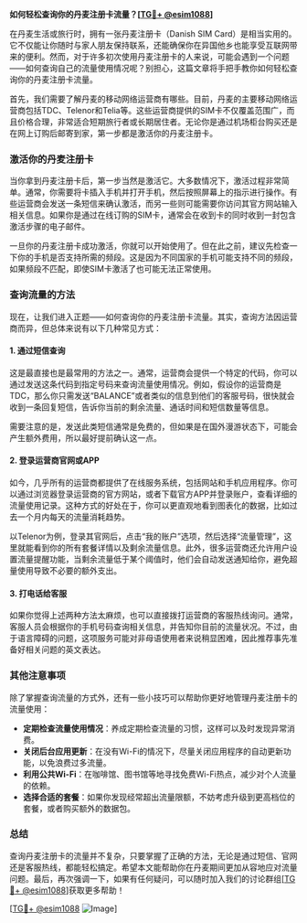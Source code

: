 **如何轻松查询你的丹麦注册卡流量？[[TG💪+ @esim1088](https://t.me/s/esim1088)]**

在丹麦生活或旅行时，拥有一张丹麦注册卡（Danish SIM Card）是相当实用的。它不仅能让你随时与家人朋友保持联系，还能确保你在异国他乡也能享受互联网带来的便利。然而，对于许多初次使用丹麦注册卡的人来说，可能会遇到一个问题——如何查询自己的流量使用情况呢？别担心，这篇文章将手把手教你如何轻松查询你的丹麦注册卡流量。

首先，我们需要了解丹麦的移动网络运营商有哪些。目前，丹麦的主要移动网络运营商包括TDC、Telenor和Telia等。这些运营商提供的SIM卡不仅覆盖范围广，而且价格合理，非常适合短期旅行者或长期居住者。无论你是通过机场柜台购买还是在网上订购后邮寄到家，第一步都是激活你的丹麦注册卡。

### **激活你的丹麦注册卡**

当你拿到丹麦注册卡后，第一步当然是激活它。大多数情况下，激活过程非常简单。通常，你需要将卡插入手机并打开手机，然后按照屏幕上的指示进行操作。有些运营商会发送一条短信来确认激活，而另一些则可能需要你访问其官方网站输入相关信息。如果你是通过在线订购的SIM卡，通常会在收到卡的同时收到一封包含激活步骤的电子邮件。

一旦你的丹麦注册卡成功激活，你就可以开始使用了。但在此之前，建议先检查一下你的手机是否支持所需的频段。这是因为不同国家的手机可能支持不同的频段，如果频段不匹配，即使SIM卡激活了也可能无法正常使用。

### **查询流量的方法**

现在，让我们进入正题——如何查询你的丹麦注册卡流量。其实，查询方法因运营商而异，但总体来说有以下几种常见方式：

#### **1. 通过短信查询**
这是最直接也是最常用的方法之一。通常，运营商会提供一个特定的代码，你可以通过发送这条代码到指定号码来查询流量使用情况。例如，假设你的运营商是TDC，那么你只需发送“BALANCE”或者类似的信息到他们的客服号码，很快就会收到一条回复短信，告诉你当前的剩余流量、通话时间和短信数量等信息。

需要注意的是，发送此类短信通常是免费的，但如果是在国外漫游状态下，可能会产生额外费用，所以最好提前确认这一点。

#### **2. 登录运营商官网或APP**
如今，几乎所有的运营商都提供了在线服务系统，包括网站和手机应用程序。你可以通过浏览器登录运营商的官方网站，或者下载官方APP并登录账户，查看详细的流量使用记录。这种方式的好处在于，你可以更直观地看到图表化的数据，比如过去一个月内每天的流量消耗趋势。

以Telenor为例，登录其官网后，点击“我的账户”选项，然后选择“流量管理”，这里就能看到你的所有套餐详情以及剩余流量信息。此外，很多运营商还允许用户设置流量提醒功能，当剩余流量低于某个阈值时，他们会自动发送通知给你，避免超量使用导致不必要的额外支出。

#### **3. 打电话给客服**
如果你觉得上述两种方法太麻烦，也可以直接拨打运营商的客服热线询问。通常，客服人员会根据你的手机号码查询相关信息，并告知你目前的流量状况。不过，由于语言障碍的问题，这项服务可能对非母语使用者来说稍显困难，因此推荐事先准备好相关问题的英文表达。

### **其他注意事项**

除了掌握查询流量的方式外，还有一些小技巧可以帮助你更好地管理丹麦注册卡的流量使用：

- **定期检查流量使用情况**：养成定期检查流量的习惯，这样可以及时发现异常消费。
- **关闭后台应用更新**：在没有Wi-Fi的情况下，尽量关闭应用程序的自动更新功能，以免浪费过多流量。
- **利用公共Wi-Fi**：在咖啡馆、图书馆等地寻找免费Wi-Fi热点，减少对个人流量的依赖。
- **选择合适的套餐**：如果你发现经常超出流量限额，不妨考虑升级到更高档位的套餐，或者购买额外的数据包。

### **总结**

查询丹麦注册卡的流量并不复杂，只要掌握了正确的方法，无论是通过短信、官网还是客服热线，都能轻松搞定。希望本文能帮助你在丹麦期间更加从容地应对流量问题。最后，再次强调一下，如果有任何疑问，可以随时加入我们的讨论群组[[TG💪+ @esim1088](https://t.me/s/esim1088)]获取更多帮助！

[[TG💪+ @esim1088](https://t.me/s/esim1088) ![Image](https://i.postimg.cc/4NQfJmqS/Snipaste-2025-05-13-00-14-12.png)]